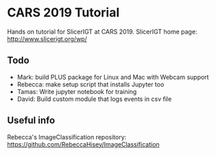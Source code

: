 # CARS 2019 Tutorial

Hands on tutorial for SlicerIGT at CARS 2019. SlicerIGT home page: http://www.slicerigt.org/wp/

## Todo

- Mark: build PLUS package for Linux and Mac with Webcam support
- Rebecca: make setup script that installs Jupyter too
- Tamas: Write jupyter notebook for training
- David: Build custom module that logs events in csv file

## Useful info

Rebecca's ImageClassification repository: https://github.com/RebeccaHisey/ImageClassification

